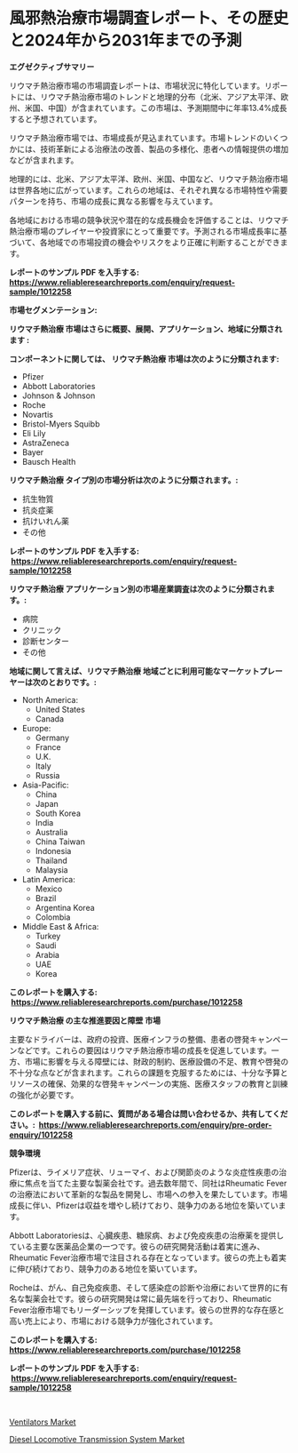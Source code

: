 <p><h1>風邪熱治療市場調査レポート、その歴史と2024年から2031年までの予測</h1></p><p><strong>エグゼクティブサマリー</strong></p>
<p><p>リウマチ熱治療市場の市場調査レポートは、市場状況に特化しています。リポートには、リウマチ熱治療市場のトレンドと地理的分布（北米、アジア太平洋、欧州、米国、中国）が含まれています。この市場は、予測期間中に年率13.4%成長すると予想されています。</p><p>リウマチ熱治療市場では、市場成長が見込まれています。市場トレンドのいくつかには、技術革新による治療法の改善、製品の多様化、患者への情報提供の増加などが含まれます。</p><p>地理的には、北米、アジア太平洋、欧州、米国、中国など、リウマチ熱治療市場は世界各地に広がっています。これらの地域は、それぞれ異なる市場特性や需要パターンを持ち、市場の成長に異なる影響を与えています。</p><p>各地域における市場の競争状況や潜在的な成長機会を評価することは、リウマチ熱治療市場のプレイヤーや投資家にとって重要です。予測される市場成長率に基づいて、各地域での市場投資の機会やリスクをより正確に判断することができます。</p></p>
<p><strong>レポートのサンプル PDF を入手する: <a href="https://www.reliableresearchreports.com/enquiry/request-sample/1012258">https://www.reliableresearchreports.com/enquiry/request-sample/1012258</a></strong></p>
<p><strong>市場セグメンテーション:</strong></p>
<p><strong> リウマチ熱治療 市場はさらに概要、展開、アプリケーション、地域に分類されます :</strong></p>
<p><strong>コンポーネントに関しては、 リウマチ熱治療 市場は次のように分類されます: &nbsp;</strong></p>
<p><ul><li>Pfizer</li><li>Abbott Laboratories</li><li>Johnson & Johnson</li><li>Roche</li><li>Novartis</li><li>Bristol-Myers Squibb</li><li>Eli Lily</li><li>AstraZeneca</li><li>Bayer</li><li>Bausch Health</li></ul></p>
<p><strong> リウマチ熱治療 タイプ別の市場分析は次のように分類されます。:</strong></p>
<p><ul><li>抗生物質</li><li>抗炎症薬</li><li>抗けいれん薬</li><li>その他</li></ul></p>
<p><strong>レポートのサンプル PDF を入手する: &nbsp;<a href="https://www.reliableresearchreports.com/enquiry/request-sample/1012258">https://www.reliableresearchreports.com/enquiry/request-sample/1012258</a></strong></p>
<p><strong> リウマチ熱治療 アプリケーション別の市場産業調査は次のように分類されます。:</strong></p>
<p><ul><li>病院</li><li>クリニック</li><li>診断センター</li><li>その他</li></ul></p>
<p><strong>地域に関して言えば、リウマチ熱治療 地域ごとに利用可能なマーケットプレーヤーは次のとおりです。:</strong></p>
<p><ul>
    <li>
        North America:
        <ul>
            <li>United States</li>
            <li>Canada</li>
        </ul>
    </li>
    <li>
        Europe:
        <ul>
            <li>Germany</li>
            <li>France</li>
            <li>U.K.</li>
            <li>Italy</li>
            <li>Russia</li>
        </ul>
    </li>
    <li>
        Asia-Pacific:
        <ul>
            <li>China</li>
            <li>Japan</li>
            <li>South Korea</li>
            <li>India</li>
            <li>Australia</li>
            <li>China Taiwan</li>
            <li>Indonesia</li>
            <li>Thailand</li>
            <li>Malaysia</li>
        </ul>
    </li>
    <li>
        Latin America:
        <ul>
            <li>Mexico</li>
            <li>Brazil</li>
            <li>Argentina Korea</li>
            <li>Colombia</li>
        </ul>
    </li>
    <li>
        Middle East & Africa:
        <ul>
            <li>Turkey</li>
            <li>Saudi</li>
            <li>Arabia</li>
            <li>UAE</li>
            <li>Korea</li>
        </ul>
    </li>
    </ul></p>
<p><strong>このレポートを購入する: &nbsp;<a href="https://www.reliableresearchreports.com/purchase/1012258">https://www.reliableresearchreports.com/purchase/1012258</a></strong></p>
<p><strong>リウマチ熱治療 の主な推進要因と障壁 市場</strong></p>
<p><p>主要なドライバーは、政府の投資、医療インフラの整備、患者の啓発キャンペーンなどです。これらの要因はリウマチ熱治療市場の成長を促進しています。一方、市場に影響を与える障壁には、財政的制約、医療設備の不足、教育や啓発の不十分な点などが含まれます。これらの課題を克服するためには、十分な予算とリソースの確保、効果的な啓発キャンペーンの実施、医療スタッフの教育と訓練の強化が必要です。</p></p>
<p><strong>このレポートを購入する前に、質問がある場合は問い合わせるか、共有してください。:&nbsp; <a href="https://www.reliableresearchreports.com/enquiry/pre-order-enquiry/1012258">https://www.reliableresearchreports.com/enquiry/pre-order-enquiry/1012258</a></strong></p>
<p><strong>競争環境</strong></p>
<p><p>Pfizerは、ライメリア症状、リューマイ、および関節炎のような炎症性疾患の治療に焦点を当てた主要な製薬会社です。過去数年間で、同社はRheumatic Feverの治療法において革新的な製品を開発し、市場への参入を果たしています。市場成長に伴い、Pfizerは収益を増やし続けており、競争力のある地位を築いています。</p><p>Abbott Laboratoriesは、心臓疾患、糖尿病、および免疫疾患の治療薬を提供している主要な医薬品企業の一つです。彼らの研究開発活動は着実に進み、Rheumatic Fever治療市場で注目される存在となっています。彼らの売上も着実に伸び続けており、競争力のある地位を築いています。</p><p>Rocheは、がん、自己免疫疾患、そして感染症の診断や治療において世界的に有名な製薬会社です。彼らの研究開発は常に最先端を行っており、Rheumatic Fever治療市場でもリーダーシップを発揮しています。彼らの世界的な存在感と高い売上により、市場における競争力が強化されています。</p></p>
<p><strong>このレポートを購入する: &nbsp; <a href="https://www.reliableresearchreports.com/purchase/1012258">https://www.reliableresearchreports.com/purchase/1012258</a></strong></p>
<p><strong>レポートのサンプル PDF を入手する: &nbsp;<a href="https://www.reliableresearchreports.com/enquiry/request-sample/1012258">https://www.reliableresearchreports.com/enquiry/request-sample/1012258</a></strong><strong></strong></p>
<p>&nbsp;</p>
<p><p><a href="https://view.publitas.com/reportprime-1/ventilators-market-size-reflecting-a-forecast-till-2031-market-by-type-by-application-and-by-geography/">Ventilators Market</a></p><p><a href="https://angry-finch-aaf.notion.site/Global-Diesel-Locomotive-Transmission-System-Market-by-Types-Applications-and-Major-Players-with--fc831fc917c44135807b54bbe8faf908">Diesel Locomotive Transmission System Market</a></p></p>